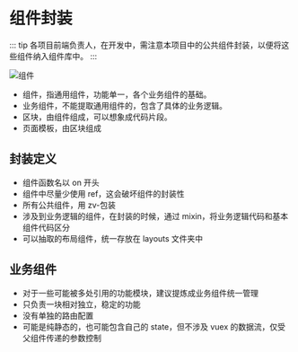 # 组件封装

::: tip
各项目前端负责人，在开发中，需注意本项目中的公共组件封装，以便将这些组件纳入组件库中。
:::

<img :src="$withBase('/component.png')" alt="组件">

- 组件，指通用组件，功能单一，各个业务组件的基础。
- 业务组件，不能提取通用组件的，包含了具体的业务逻辑。
- 区块，由组件组成，可以想象成代码片段。
- 页面模板，由区块组成

## 封装定义

- 组件函数名以 on 开头
- 组件中尽量少使用 ref，这会破坏组件的封装性
- 所有公共组件，用 zv-包装
- 涉及到业务逻辑的组件，在封装的时候，通过 mixin，将业务逻辑代码和基本组件代码区分
- 可以抽取的布局组件，统一存放在 layouts 文件夹中

## 业务组件

- 对于一些可能被多处引用的功能模块，建议提炼成业务组件统一管理
- 只负责一块相对独立，稳定的功能
- 没有单独的路由配置
- 可能是纯静态的，也可能包含自己的 state，但不涉及 vuex 的数据流，仅受父组件传递的参数控制
